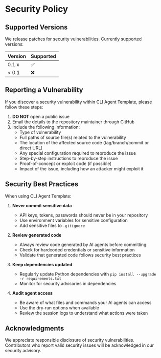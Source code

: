 # Security Policy

## Supported Versions

We release patches for security vulnerabilities. Currently supported versions:

| Version | Supported          |
| ------- | ------------------ |
| 0.1.x   | :white_check_mark: |
| < 0.1   | :x:                |

## Reporting a Vulnerability

If you discover a security vulnerability within CLI Agent Template, please follow these steps:

1. **DO NOT** open a public issue
2. Email the details to the repository maintainer through GitHub
3. Include the following information:
   - Type of vulnerability
   - Full paths of source file(s) related to the vulnerability
   - The location of the affected source code (tag/branch/commit or direct URL)
   - Any special configuration required to reproduce the issue
   - Step-by-step instructions to reproduce the issue
   - Proof-of-concept or exploit code (if possible)
   - Impact of the issue, including how an attacker might exploit it

## Security Best Practices

When using CLI Agent Template:

1. **Never commit sensitive data**
   - API keys, tokens, passwords should never be in your repository
   - Use environment variables for sensitive configuration
   - Add sensitive files to `.gitignore`

2. **Review generated code**
   - Always review code generated by AI agents before committing
   - Check for hardcoded credentials or sensitive information
   - Validate that generated code follows security best practices

3. **Keep dependencies updated**
   - Regularly update Python dependencies with `pip install --upgrade -r requirements.txt`
   - Monitor for security advisories in dependencies

4. **Audit agent access**
   - Be aware of what files and commands your AI agents can access
   - Use the dry-run options when available
   - Review the session logs to understand what actions were taken

## Acknowledgments

We appreciate responsible disclosure of security vulnerabilities. Contributors who report valid security issues will be acknowledged in our security advisory.